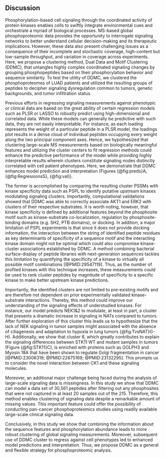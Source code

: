 ## Discussion

<!-- Paper Summary / Intro -->
Phosphorylation-based cell signaling through the coordinated activity of protein kinases enables cells to swiftly integrate environmental cues and orchestrate a myriad of biological processes. MS-based global phosphoproteomic data provides the opportunity to interrogate signaling networks to better understand cellular decision-making and its therapeutic implications. However, these data also present challenging issues as a consequence of their incomplete and stochastic coverage, high-content but low-sample throughput, and variation in coverage across experiments. Here, we propose a clustering method, Dual Data and Motif Clustering (DDMC), that untangles highly complex coordinated signaling changes by grouping phosphopeptides based on their phosphorylation behavior and sequence similarity. To test the utility of DDMC, we clustered the phosphoproteomes of LUAD patients and utilized the resulting groups of peptides to decipher signaling dysregulation common to tumors, genetic backgrounds, and tumor infiltration status. 

<!-- Sequence information improves prediction and interpretation -->
Previous efforts in regressing signaling measurements against phenotypic or clinical data are based on the great ability of certain regression models such as PLSR or LASSO to robustly predict using high-dimensional and correlated data. While these models can generally be predictive with such data, they are not easily interpretable. For instance, as each loading represents the weight of a particular peptide in a PLSR model, the loadings plot results in a dense cloud of individual peptides occupying every weight along the two principal component axes. Hence, we hypothesized that clustering large-scale MS measurements based on biologically meaningful features and utilizing the cluster centers to fit regression methods could enhance the predictive performance of the model while providing highly interpretable results wherein clusters constitute signaling nodes distinctly correlated with cell patient phenotypes. Here, we demonstrate that DDMC enhances model prediction and interpretation (Figures {@fig:preds}A, {@fig:RegressionsS}, {@fig:val}). 

<!-- Caveats of upstream predictions -->
The former is accomplished by comparing the resulting cluster PSSMs with kinase specificity data such as PSPL to identify putative upstream kinases modulating signaling clusters. Importantly, computational validations showed that DDMC was able to correctly associate AKT1 and ERK2 with clusters of their respective substrates. It is worth noting, however, that kinase specificity is defined by additional features beyond the phosphosite motif such as kinase-substrate co-localization, regulation by phosphosite-binding domains (e.g. SH2, PTB domains), or docking. In addition, a major limitation of PSPL experiments is that since it does not provide docking information, the interaction between the string of identified peptide residues as key determinants of specificity of a sequence motif and the interacting kinase domain might not be optimal which could also compromise kinase-cluster associations established by DDMC. A method combining bacterial surface-display of peptide libraries with next-generation sequences tackles this limitation by quantifying the specificity of a kinase to virtually all possible motif combinations [@PMID:29547119]. Thus, as the number of profiled kinases with this technique increases, these measurements could be used to rank cluster peptides by magnitude of specificity to a specific kinase to make better upstream kinase predictions.

<!-- Data-driven strategy -->
Importantly, the identified clusters are not limited to pre-existing motifs and are therefore not dependent on prior experimentally validated kinase-substrate interactions. Thereby, this method could improve our understanding of the signaling effects of understudied kinases. For instance, our model predicts NEK1&2 to modulate, at least in part, a cluster that presents a dramatic increase in signaling in NATs compared to tumors. After further exploration of this cluster this leads us to hypothesize that the lack of NEK signaling in tumor samples might associated with the absence of ciliagenesis and adaptation to hypoxia in lung tumors {@fig:TvsNAT}G-H). Additionally, we show that cluster 8, which greatly contributes to explain the signaling differences between STK11 WT and mutant samples in tumors (Figure {@fig:STK11}C), is enriched with proteins such as GOLPH3 and Myosin 18A that have been shown to regulate Golgi fragmentation in cancer [@PMID:23006319; @PMID:22675169; @PMID:23132295]. This prompts us to consider the novel interaction between CK1 and these signaling molecules. 

<!-- Modeling missingness -->
Moreover, an additional major challenge being faced during the analysis of large-scale signaling data is missingness. In this study we show that DDMC can model a data set of 30,561 peptides after filtering out any phosphosites that were not captured in at least 20 samples out of the 215. Therefore, this method enables clustering of signaling data despite a remarkable amount of missing values. This important feature could offer the possibility of conducting pan-cancer phosphoproteomics studies using readily available large-scale clinical signaling data. 

<!-- Conclusion / Closure -->
Conclusively, in this study we show that combining the information about the sequence features and phosphorylation abundance leads to more robust clustering of global signaling measurements. Moreover, subsequent use of DDMC cluster to regress against cell phenotypes led to enhanced model predictions and interpretation. Thus, we propose DDMC as a general and flexible strategy for phosphoproteomic analysis. 





